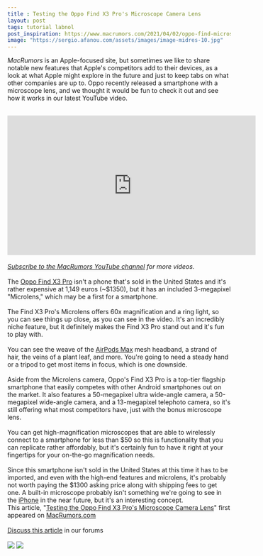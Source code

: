 ```yaml
---
title : Testing the Oppo Find X3 Pro's Microscope Camera Lens
layout: post
tags: tutorial labnol
post_inspiration: https://www.macrumors.com/2021/04/02/oppo-find-microscope-camera-lens/
image: "https://sergio.afanou.com/assets/images/image-midres-10.jpg"
---
```


<em>MacRumors</em> is an Apple-focused site, but sometimes we like to share notable new features that Apple's competitors add to their devices, as a look at what Apple might explore in the future and just to keep tabs on what other companies are up to. Oppo recently released a smartphone with a microscope lens, and we thought it would be fun to check it out and see how it works in our latest YouTube video.
<br/>

<br/>
<div class="center-wrap"><iframe width="560" height="315" src="https://www.youtube.com/embed/lLHPgrnkJm8" title="YouTube video player" frameborder="0" allow="accelerometer; autoplay; clipboard-write; encrypted-media; gyroscope; picture-in-picture" allowfullscreen></iframe></div>
<br/>
<div class="center-wrap"><em><a href="https://www.youtube.com/user/macrumors?sub_confirmation=1">Subscribe to the MacRumors YouTube channel</a> for more videos.</em></div>
<br/>
The <a href="https://www.oppo.com/en/smartphones/series-find-x/find-x3-pro/">Oppo Find X3 Pro</a> isn't a phone that's sold in the United States and it's rather expensive at 1,149 euros (~&#36;1350), but it has an included 3-megapixel "Microlens," which may be a first for a smartphone.
<br/>

<br/>
The Find X3 Pro's Microlens offers 60x magnification and a ring light, so you can see things up close, as you can see in the video. It's an incredibly niche feature, but it definitely makes the Find X3 Pro stand out and it's fun to play with.
<br/>

<br/>
You can see the weave of the <a href="https://www.macrumors.com/roundup/airpods-max/">AirPods Max</a> mesh headband, a strand of hair, the veins of a plant leaf, and more. You're going to need a steady hand or a tripod to get most items in focus, which is one downside.
<br/>

<br/>
Aside from the Microlens camera, Oppo's Find X3 Pro is a top-tier flagship smartphone that easily competes with other Android smartphones out on the market. It also features a 50-megapixel ultra wide-angle camera, a 50-megapixel wide-angle camera, and a 13-megapixel telephoto camera, so it's still offering what most competitors have, just with the bonus microscope lens.
<br/>

<br/>
You can get high-magnification microscopes that are able to wirelessly connect to a smartphone for less than &#36;50 so this is functionality that you can replicate rather affordably, but it's certainly fun to have it right at your fingertips for your on-the-go magnification needs.
<br/>

<br/>
Since this smartphone isn't sold in the United States at this time it has to be imported, and even with the high-end features and microlens, it's probably not worth paying the &#36;1300 asking price along with shipping fees to get one. A built-in microscope probably isn't something we're going to see in the <a href="https://www.macrumors.com/guide/iphone/">iPhone</a> in the near future, but it's an interesting concept.<br/>This article, &quot;<a href="https://www.macrumors.com/2021/04/02/oppo-find-microscope-camera-lens/">Testing the Oppo Find X3 Pro&#039;s Microscope Camera Lens</a>&quot; first appeared on <a href="https://www.macrumors.com">MacRumors.com</a><br/><br/><a href="https://forums.macrumors.com/threads/testing-the-oppo-find-x3-pros-microscope-camera-lens.2290434/">Discuss this article</a> in our forums<br/><br/><div class="feedflare">
<a href="http://feeds.macrumors.com/~ff/MacRumors-All?a=_ec3lCF9cqU:sOALNG4sm6I:6W8y8wAjSf4"><img src="http://feeds.feedburner.com/~ff/MacRumors-All?d=6W8y8wAjSf4" border="0"></img></a> <a href="http://feeds.macrumors.com/~ff/MacRumors-All?a=_ec3lCF9cqU:sOALNG4sm6I:qj6IDK7rITs"><img src="http://feeds.feedburner.com/~ff/MacRumors-All?d=qj6IDK7rITs" border="0"></img></a>
</div><img src="http://feeds.feedburner.com/~r/MacRumors-All/~4/_ec3lCF9cqU" height="1" width="1" alt=""/>